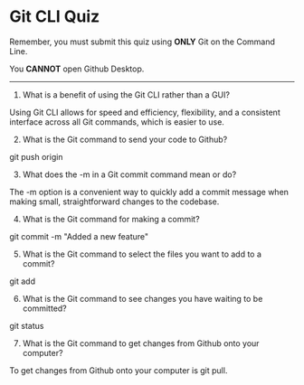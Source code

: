 # Git CLI Quiz

Remember, you must submit this quiz using __ONLY__ Git on the Command Line.

You __CANNOT__ open Github Desktop.

---

1. What is a benefit of using the Git CLI rather than a GUI?

Using Git CLI allows for speed and efficiency, flexibility, and a consistent interface across all Git commands, which is easier to use.


2. What is the Git command to send your code to Github?

git push origin <branch-name>

3. What does the -m in a Git commit command mean or do?

The -m option is a convenient way to quickly add a commit message when making small, straightforward changes to the codebase.

4. What is the Git command for making a commit?

git commit -m "Added a new feature"

5. What is the Git command to select the files you want to add to a commit?

git add <file-name>

6. What is the Git command to see changes you have waiting to be committed?

git status

7. What is the Git command to get changes from Github onto your computer?

To get changes from Github onto your computer is git pull.
